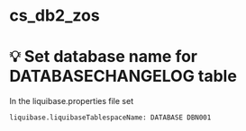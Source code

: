 # cs_db2_zos

# 💡 Set database name for DATABASECHANGELOG table
In the liquibase.properties file set

`liquibase.liquibaseTablespaceName: DATABASE DBN001`
